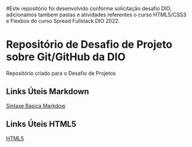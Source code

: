#Este repositório foi desenvolvido conforme solicitação desafio DIO, adicionamos tambem pastas e atividades referentes o curso HTML5/CSS3 e Flexbox do curso Spread Fullstack DIO 2022.

# Repositório de Desafio de Projeto sobre Git/GitHub da DIO
Repositório criado para o Desafio de Projetos

## Links Úteis Markdown
[Sintaxe Basica Markdow](https://www.markdownguide.org/)

## Links Úteis HTML5
[HTML5](https://www.w3schools.com/html/default.asp)
